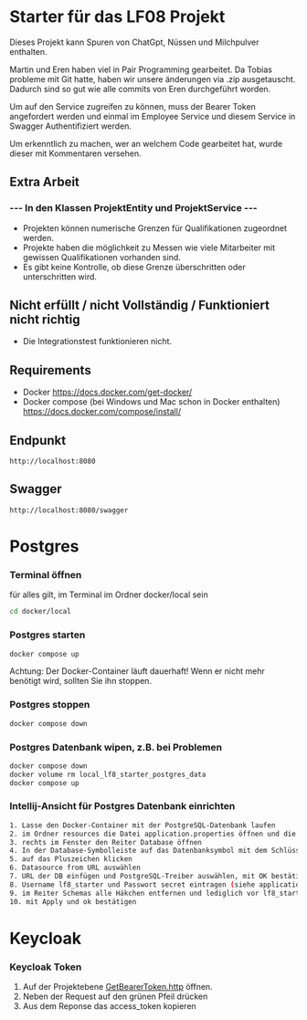 # Starter für das LF08 Projekt

Dieses Projekt kann Spuren von ChatGpt, Nüssen und Milchpulver enthalten.

Martin und Eren haben viel in Pair Programming gearbeitet. Da Tobias probleme mit Git hatte,
haben wir unsere änderungen via .zip ausgetauscht. 
Dadurch sind so gut wie alle commits von Eren durchgeführt worden. 

Um auf den Service zugreifen zu können, muss der Bearer Token angefordert werden und einmal im
Employee Service und diesem Service in Swagger Authentifiziert werden.

Um erkenntlich zu machen, wer an welchem Code gearbeitet hat, wurde dieser mit Kommentaren
versehen. 

## Extra Arbeit
### --- In den Klassen ProjektEntity und ProjektService ---
* Projekten können numerische Grenzen für Qualifikationen zugeordnet werden.
* Projekte haben die möglichkeit zu Messen wie viele Mitarbeiter mit gewissen Qualifikationen vorhanden sind.
* Es gibt keine Kontrolle, ob diese Grenze überschritten oder unterschritten wird.

## Nicht erfüllt / nicht Vollständig / Funktioniert nicht richtig 
* Die Integrationstest funktionieren nicht. 

## Requirements
* Docker https://docs.docker.com/get-docker/
* Docker compose (bei Windows und Mac schon in Docker enthalten) https://docs.docker.com/compose/install/

## Endpunkt
```
http://localhost:8080
```
## Swagger
```
http://localhost:8080/swagger
```


# Postgres
### Terminal öffnen
für alles gilt, im Terminal im Ordner docker/local sein
```bash
cd docker/local
```
### Postgres starten
```bash
docker compose up
```
Achtung: Der Docker-Container läuft dauerhaft! Wenn er nicht mehr benötigt wird, sollten Sie ihn stoppen.

### Postgres stoppen
```bash
docker compose down
```

### Postgres Datenbank wipen, z.B. bei Problemen
```bash
docker compose down
docker volume rm local_lf8_starter_postgres_data
docker compose up
```

### Intellij-Ansicht für Postgres Datenbank einrichten
```bash
1. Lasse den Docker-Container mit der PostgreSQL-Datenbank laufen
2. im Ordner resources die Datei application.properties öffnen und die URL der Datenbank kopieren
3. rechts im Fenster den Reiter Database öffnen
4. In der Database-Symbolleiste auf das Datenbanksymbol mit dem Schlüssel klicken
5. auf das Pluszeichen klicken
6. Datasource from URL auswählen
7. URL der DB einfügen und PostgreSQL-Treiber auswählen, mit OK bestätigen
8. Username lf8_starter und Passwort secret eintragen (siehe application.properties), mit Apply bestätigen
9. im Reiter Schemas alle Häkchen entfernen und lediglich vor lf8_starter_db und public Häkchen setzen
10. mit Apply und ok bestätigen 
```
# Keycloak

### Keycloak Token
1. Auf der Projektebene [GetBearerToken.http](GetBearerToken.http) öffnen.
2. Neben der Request auf den grünen Pfeil drücken
3. Aus dem Reponse das access_token kopieren